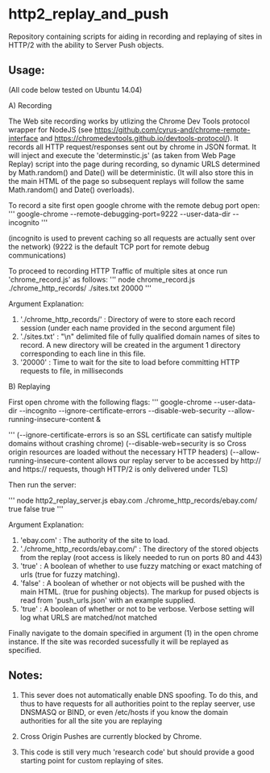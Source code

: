 # http2_replay_and_push
Repository containing scripts for aiding in recording and replaying of sites in HTTP/2 with the ability to Server Push objects. 

Usage:
----------
(All code below tested on Ubuntu 14.04)

A) Recording

The Web site recording works by utlizing the Chrome Dev Tools protocol wrapper for NodeJS (see https://github.com/cyrus-and/chrome-remote-interface and https://chromedevtools.github.io/devtools-protocol/).
It records all HTTP request/responses sent out by chrome in JSON format.
It will inject and execute the 'determinstic.js' (as taken from Web Page Replay) script into the page during recording, so dynamic URLS determined by Math.random() and Date() will be deterministic. (It will also store this in the main HTML of the page so subsequent replays will follow the same Math.random() and Date() overloads).

To record a site first open google chrome with the remote debug port open:
'''
google-chrome --remote-debugging-port=9222 --user-data-dir --incognito 
'''

(incognito is used to prevent caching so all requests are actually sent over the network)
(9222 is the default TCP port for remote debug communications)

To proceed to recording HTTP Traffic of multiple sites at once run 'chrome_record.js' as follows:
'''
node chrome_record.js ./chrome_http_records/ ./sites.txt 20000
'''

Argument Explanation:
1) './chrome_http_records/' : Directory of were to store each record session (under each name provided in the second argument file)
2) './sites.txt' : "\n" delimited file of fully qualified domain names of sites to record. A new directory will be created in the argument 1 directory corresponding to each line in this file.
3) '20000' : Time to wait for the site to load before committing HTTP requests to file, in milliseconds

B) Replaying

First open chrome with the following flags:
'''
google-chrome --user-data-dir --incognito --ignore-certificate-errors --disable-web-security --allow-running-insecure-content &

'''
(--ignore-certificate-errors is so an SSL certificate can satisfy multiple domains without crashing chrome)
(--disable-web=security is so Cross origin resources are loaded without the necessary HTTP headers)
(--allow-running-insecure-content allows our replay server to be accessed by http:// and https:// requests, though HTTP/2 is only delivered under TLS)


Then run the server:

'''
node http2_replay_server.js ebay.com ./chrome_http_records/ebay.com/ true false true
'''

Argument Explanation:
1) 'ebay.com' : The authority of the site to load.
2) './chrome_http_records/ebay.com/' : The directory of the stored objects from the replay 
(root access is likely needed to run on ports 80 and 443)
3) 'true' : A boolean of whether to use fuzzy matching or exact matching of urls (true for fuzzy matching).
4) 'false' : A boolean of whether or not objects will be pushed with the main HTML. (true for pushing objects).
The markup for pused objects is read from 'push_urls.json' with an example supplied.
5) 'true' : A boolean of whether or not to be verbose. Verbose setting will log what URLS are matched/not matched

Finally navigate to the domain specified in argument (1) in the open chrome instance.
If the site was recorded sucessfully it will be replayed as specified.

Notes:
--------
1) This sever does not automatically enable DNS spoofing. To do this, and thus to have requests for all authorities point to the replay seerver, use DNSMASQ or BIND, or even /etc/hosts if you know the domain authorities for all the site you are replaying

2) Cross Origin Pushes are currently blocked by Chrome.

3) This code is still very much 'research code' but should provide a good starting point for custom replaying of sites.

